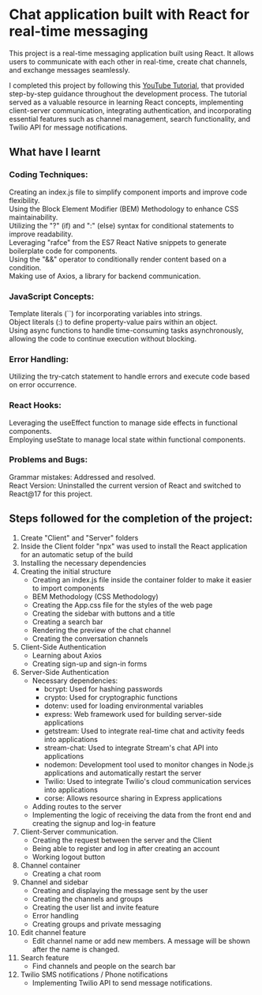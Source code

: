 # Chat application built with React for real-time messaging

This project is a real-time messaging application built using React. It allows users to communicate with each other in real-time, create chat channels, and exchange messages seamlessly.

I completed this project by following this [YouTube Tutorial](https://www.youtube.com/watch?v=MJzbJQLGehs), that provided step-by-step guidance throughout the development process. The tutorial served as a valuable resource in learning React concepts, implementing client-server communication, integrating authentication, and incorporating essential features such as channel management, search functionality, and Twilio API for message notifications.


## What have I learnt

### Coding Techniques:

Creating an index.js file to simplify component imports and improve code flexibility.\
Using the Block Element Modifier (BEM) Methodology to enhance CSS maintainability.\
Utilizing the "?" (if) and ":" (else) syntax for conditional statements to improve readability.\
Leveraging "rafce" from the ES7 React Native snippets to generate boilerplate code for components.\
Using the "&&" operator to conditionally render content based on a condition.\
Making use of Axios, a library for backend communication.

### JavaScript Concepts:

Template literals (``) for incorporating variables into strings.\
Object literals (:) to define property-value pairs within an object.\
Using async functions to handle time-consuming tasks asynchronously, allowing the code to continue execution without blocking.

### Error Handling:

Utilizing the try-catch statement to handle errors and execute code based on error occurrence.

### React Hooks:

Leveraging the useEffect function to manage side effects in functional components.\
Employing useState to manage local state within functional components.

### Problems and Bugs:

Grammar mistakes: Addressed and resolved.\
React Version: Uninstalled the current version of React and switched to React@17 for this project.

	
## Steps followed for the completion of the project:
1. Create "Client" and "Server" folders
2. Inside the Client folder "npx" was used to install the React application for an automatic setup of the build
3. Installing the necessary dependencies
4. Creating the initial structure
     - Creating an index.js file inside the container folder to make it easier to import components
     - BEM Methodology (CSS Methodology)
     - Creating the App.css file for the styles of the web page
     - Creating the sidebar with buttons and a title
     - Creating a search bar
     - Rendering the preview of the chat channel
     - Creating the conversation channels
5. Client-Side Authentication
     - Learning about Axios
     - Creating sign-up and sign-in forms
6. Server-Side Authentication
     - Necessary dependencies:
       - bcrypt: Used for hashing passwords
       - crypto: Used for cryptographic functions
       - dotenv: used for loading environmental variables
       - express: Web framework used for building server-side applications
       - getstream: Used to integrate real-time chat and activity feeds into applications
       - stream-chat: Used to integrate Stream's chat API into applications
       - nodemon: Development tool used to monitor changes in Node.js applications and automatically restart the server
       - Twilio: Used to integrate Twilio's cloud communication services into applications
       - corse: Allows resource sharing in Express applications
     - Adding routes to the server
     - Implementing the logic of receiving the data from the front end and creating the signup and log-in feature
7. Client-Server communication.
     - Creating the request between the server and the Client
     - Being able to register and log in after creating an account
     - Working logout button
8. Channel container
     - Creating a chat room
9. Channel and sidebar
     - Creating and displaying the message sent by the user
     - Creating the channels and groups
     - Creating the user list and invite feature
     - Error handling
     - Creating groups and private messaging
10. Edit channel feature
     - Edit channel name or add new members. A message will be shown after the name is changed.
11. Search feature
     - Find channels and people on the search bar
12. Twilio SMS notifications / Phone notifications
     - Implementing Twilio API to send message notifications.
